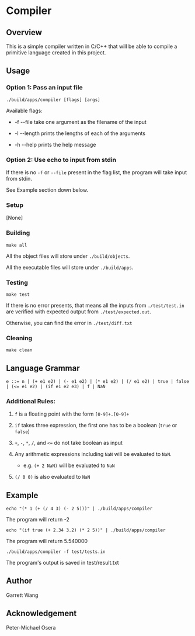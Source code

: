 # Compiler

## Overview
This is a simple compiler written in C/C++ that will be able to compile a primitive language created in this project.

## Usage

### Option 1: Pass an input file

`./build/apps/compiler [flags] [args]`

Available flags:

*  -f --file		take one argument as the filename of the input

*	-l --length		prints the lengths of each of the arguments

*	-h --help		prints the help message

### Option 2: Use echo to input from stdin

If there is no `-f` or `--file` present in the flag list, the program will take input from stdin.

See Example section down below.

### Setup
[None]

### Building
`make all`

All the object files will store under `./build/objects`.

All the executable files will store under `./build/apps`.

### Testing
`make test`

If there is no error presents, that means all the inputs from `./test/test.in` are verified with expected output from `./test/expected.out`.

Otherwise, you can find the error in `./test/diff.txt`

### Cleaning
`make clean`

## Language Grammar
`e ::= n | (+ e1 e2) | (- e1 e2) | (* e1 e2) | (/ e1 e2)
       | true | false | (<= e1 e2) | (if e1 e2 e3)
       | f | NaN`

### Additional Rules:

1. `f` is a floating point with the form `[0-9]+.[0-9]+`

2. `if` takes three expression, the first one has to be a boolean (`true` or `false`)

3. `+`, `-`, `*`, `/`, and `<=` do not take boolean as input

4. Any arithmetic expressions including `NaN` will be evaluated to `NaN`.
   - e.g. `(+ 2 NaN)` will be evaluated to `NaN`

5. `(/ 0 0)` is also evaluated to `NaN`

## Example
`echo "(* 1 (+ (/ 4 3) (- 2 5)))" | ./build/apps/compiler`

The program will return -2


`echo "(if true (+ 2.34 3.2) (* 2 5))" | ./build/apps/compiler`

The program will return 5.540000


`./build/apps/compiler -f test/tests.in`

The program's output is saved in test/result.txt


## Author
Garrett Wang

## Acknowledgement
Peter-Michael Osera

